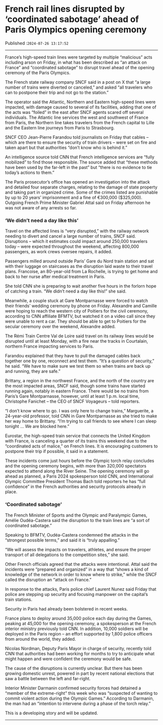 # French rail lines disrupted by ‘coordinated sabotage’ ahead of Paris Olympics opening ceremony

Published :`2024-07-26 13:17:52`

---

France’s high-speed train lines were targeted by multiple “malicious” acts including arson on Friday, in what has been described as “an attack on France” and “coordinated sabotage” to disrupt travel ahead of the opening ceremony of the Paris Olympics.

The French state railway company SNCF said in a post on X that “a large number of trains were diverted or canceled,” and asked “all travelers who can to postpone their trip and not go to the station.”

The operator said the Atlantic, Northern and Eastern high-speed lines were impacted, with damage caused to several of its facilities, adding that one of the acts was “foiled” in the east after SNCF agents scared off several individuals. The Atlantic line services the west and southwest of France from Paris, the Northern line takes travelers from the French capital to Lille and the Eastern line journeys from Paris to Strasbourg.

SNCF CEO Jean-Pierre Farandou told journalists on Friday that cables – which are there to ensure the security of train drivers – were set on fire and taken apart but that authorities “don’t know who is behind it.”

An intelligence source told CNN that French intelligence services are “fully mobilized” to find those responsible. The source added that “these methods have been used by the far-left in the past” but “there is no evidence to tie today’s actions to them.”

The Paris prosecutor’s office has opened an investigation into the attack and detailed four separate charges, relating to the damage of state property and taking part in organized crime. Some of the crimes listed are punishable by up to 20 years’ imprisonment and a fine of €300,000 ($325,000). Outgoing French Prime Minister Gabriel Attal said on Friday afternoon he was not aware of any arrests so far.

### ‘We didn’t need a day like this’

Travel on the affected lines is “very disrupted,” with the railway network needing to divert and cancel a large number of trains, SNCF said. Disruptions – which it estimates could impact around 250,000 travelers today – were expected throughout the weekend, affecting 800,000 passengers, as work crews oversee repairs, it added.

Passengers milled around outside Paris’ Gare du Nord train station and sat with their luggage on staircases as the disruption laid waste to their travel plans. Francoise, an 80-year-old from La Rochelle, is trying to get home and back to her nurse after medical treatment in Paris.

She told CNN she is preparing to wait another five hours in the forlorn hope of catching a train. “We didn’t need a day like this!” she said.

Meanwhile, a couple stuck at Gare Montparnasse were forced to watch their friends’ wedding ceremony by phone on Friday. Alexandre and Camille were hoping to reach the western city of Poitiers for the civil ceremony, according to CNN affiliate BFMTV, but watched it on a video call since they were unable to rent a car. They should be able to get to Poitiers for the secular ceremony over the weekend, Alexandre added.

The Rémi Train Centre Val de Loire said travel on its railway lines would be disrupted until at least Monday, with a fire near the tracks in Courtalain, northern France impacting services to Paris.

Farandou explained that they have to pull the damaged cables back together one by one, reconnect and test them. “It’s a question of security,” he said. “We have to make sure we test them so when trains are back up and running, they are safe.”

Brittany, a region in the northwest France, and the north of the country are the most impacted areas, SNCF said, though some trains have started running again, notably in eastern France. There would be no trains from Paris’s Gare Montparnasse, however, until at least 1 p.m. local time, Christophe Fanichet – the CEO of SNCF Voyageurs – told reporters.

“I don’t know where to go. I was only here to change trains,” Marguerite, a 24-year-old professor, told CNN in Gare Montparnasse as she tried to make her way home to Brittany. “I’m trying to call friends to see where I can sleep tonight … We are blocked here.”

Eurostar, the high-speed train service that connects the United Kingdom with France, is canceling a quarter of its trains this weekend due to the “coordinated acts of malice,” on French lines. It is encouraging customers to postpone their trip if possible, it said in a statement.

These incidents come just hours before the Olympic torch relay concludes and the opening ceremony begins, with more than 320,000 spectators expected to attend along the River Seine. The opening ceremony will go ahead as planned, a Paris 2024 spokesperson told CNN, and International Olympic Committee President Thomas Bach told reporters he has “full confidence” in the French authorities and security protocols already in place.

### ‘Coordinated sabotage’

The French Minister of Sports and the Olympic and Paralympic Games, Amélie Oudéa-Castera said the disruption to the train lines are “a sort of coordinated sabotage.”

Speaking to BFMTV, Oudéa-Castera condemned the attacks in the “strongest possible terms,” and said it is “truly appalling.”

“We will assess the impacts on travelers, athletes, and ensure the proper transport of all delegations to the competition sites,” she said.

Other French officials agreed that the attacks were intentional. Attal said the incidents were “prepared and organized” in a way that “shows a kind of knowledge of the network in order to know where to strike,” while the SNCF called the disruption an “attack on France.”

In response to the attacks, Paris police chief Laurent Nunez said Friday that police are stepping up security and focusing manpower on the capital’s train stations.

Security in Paris had already been bolstered in recent weeks.

France plans to deploy around 35,000 police each day during the Games, peaking at 45,000 for the opening ceremony, a spokesperson at the French interior ministry previously told CNN. In addition, 10,000 soldiers will be deployed in the Paris region – an effort supported by 1,800 police officers from around the world, they added.

Nicolas Nordman, Deputy Paris Mayor in charge of security, recently told CNN that authorities had been working for months to try to anticipate what might happen and were confident the ceremony would be safe.

The cause of the disruptions is currently unclear. But there has been growing domestic unrest, powered in part by recent national elections that saw a battle between the left and far-right.

Interior Minister Darmanin confirmed security forces had detained a “member of the extreme-right” this week who was “suspected of wanting to commit violent action during the Olympic Games.” According to Darmanin, the man had an “intention to intervene during a phase of the torch relay.”

This is a developing story and will be updated.

---

